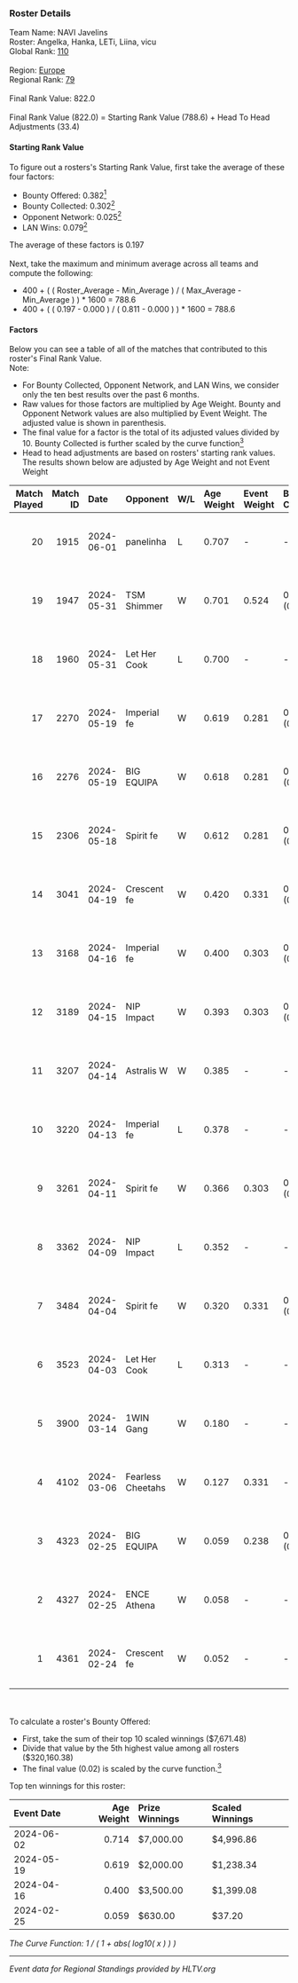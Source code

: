 ### Roster Details<br />
Team Name: NAVI Javelins<br />
Roster: Angelka, Hanka, LETi, Liina, vicu<br />
Global Rank: [110](../standings_global.md)<br />
<br />
Region: [Europe]( ../standings_europe.md)<br />
Regional Rank: [79]( ../standings_europe.md)<br />
<br />
Final Rank Value:  822.0<br />
<br />
Final Rank Value (822.0) = Starting Rank Value (788.6) + Head To Head Adjustments (33.4)<br />

#### Starting Rank Value<br />
To figure out a rosters's Starting Rank Value, first take the average of these four factors:<br />
- Bounty Offered: 0.382[<sup>1</sup>](#table2)
- Bounty Collected: 0.302[<sup>2</sup>](#table1)
- Opponent Network: 0.025[<sup>2</sup>](#table1)
- LAN Wins: 0.079[<sup>2</sup>](#table1)

The average of these factors is 0.197<br />
<br />
Next, take the maximum and minimum average across all teams and compute the following:<br />
- 400 + ( ( Roster_Average - Min_Average ) / ( Max_Average - Min_Average ) ) * 1600 = 788.6
- 400 + ( ( 0.197 - 0.000 ) / ( 0.811 - 0.000 ) ) * 1600 = 788.6


#### Factors<br />
Below you can see a table of all of the matches that contributed to this roster's Final Rank Value.<br />
Note:<br />

- For Bounty Collected, Opponent Network, and LAN Wins, we consider only the ten best results over the past 6 months.
- Raw values for those factors are multiplied by Age Weight. Bounty and Opponent Network values are also multiplied by Event Weight. The adjusted value is shown in parenthesis.
- The final value for a factor is the total of its adjusted values divided by 10. Bounty Collected is further scaled by the curve function[<sup>3</sup>](#curveFunction)
- Head to head adjustments are based on rosters' starting rank values. The results shown below are adjusted by Age Weight and not Event Weight
<span id="table1"></span><br />


| Match Played | Match ID | Date       | Opponent          | W/L | Age Weight | Event Weight | Bounty Collected | Opponent Network | LAN Wins  | H2H Adj. | Roster                            |
| -: | -: | :- | :- | :- | :- | :- | :- | :- | :- | -: | :- |
|           20 |     1915 | 2024-06-01 | panelinha         | L   | 0.707      | -            | -                | -                | -         |   -11.18 | Angelka, Hanka, LETi, Liina, vicu |
|           19 |     1947 | 2024-05-31 | TSM Shimmer       | W   | 0.701      | 0.524        | 0.019 (0.007)    | 0.176 (0.065)    | 1 (0.701) |     7.38 | Angelka, Hanka, LETi, Liina, vicu |
|           18 |     1960 | 2024-05-31 | Let Her Cook      | L   | 0.700      | -            | -                | -                | -         |    -9.77 | Angelka, Hanka, LETi, Liina, vicu |
|           17 |     2270 | 2024-05-19 | Imperial fe       | W   | 0.619      | 0.281        | 0.122 (0.021)    | 0.269 (0.047)    | 0 (0.000) |    14.17 | Angelka, Hanka, LETi, Liina, vicu |
|           16 |     2276 | 2024-05-19 | BIG EQUIPA        | W   | 0.618      | 0.281        | 0.016 (0.003)    | 0.121 (0.021)    | 0 (0.000) |     8.10 | Angelka, Hanka, LETi, Liina, vicu |
|           15 |     2306 | 2024-05-18 | Spirit fe         | W   | 0.612      | 0.281        | 0.005 (0.001)    | 0.129 (0.022)    | 0 (0.000) |     5.13 | Angelka, Hanka, LETi, Liina, vicu |
|           14 |     3041 | 2024-04-19 | Crescent fe       | W   | 0.420      | 0.331        | 0.004 (0.001)    | 0.075 (0.010)    | 0 (0.000) |     3.72 | Angelka, Hanka, LETi, Liina, vicu |
|           13 |     3168 | 2024-04-16 | Imperial fe       | W   | 0.400      | 0.303        | 0.122 (0.015)    | 0.269 (0.033)    | 0 (0.000) |     9.52 | Angelka, Hanka, LETi, Liina, vicu |
|           12 |     3189 | 2024-04-15 | NIP Impact        | W   | 0.393      | 0.303        | 0.007 (0.001)    | 0.205 (0.024)    | 0 (0.000) |     4.94 | Angelka, Hanka, LETi, Liina, vicu |
|           11 |     3207 | 2024-04-14 | Astralis W        | W   | 0.385      | -            | -                | -                | 0 (0.000) |     3.08 | Angelka, Hanka, LETi, Liina, vicu |
|           10 |     3220 | 2024-04-13 | Imperial fe       | L   | 0.378      | -            | -                | -                | -         |    -2.84 | Angelka, Hanka, LETi, Liina, vicu |
|            9 |     3261 | 2024-04-11 | Spirit fe         | W   | 0.366      | 0.303        | 0.005 (0.001)    | 0.129 (0.014)    | 0 (0.000) |     3.55 | Angelka, Hanka, LETi, Liina, vicu |
|            8 |     3362 | 2024-04-09 | NIP Impact        | L   | 0.352      | -            | -                | -                | -         |    -6.79 | Angelka, Hanka, LETi, Liina, vicu |
|            7 |     3484 | 2024-04-04 | Spirit fe         | W   | 0.320      | 0.331        | 0.005 (0.001)    | 0.129 (0.014)    | 0 (0.000) |     3.18 | Angelka, Hanka, LETi, Liina, vicu |
|            6 |     3523 | 2024-04-03 | Let Her Cook      | L   | 0.313      | -            | -                | -                | -         |    -3.71 | Angelka, Hanka, LETi, Liina, vicu |
|            5 |     3900 | 2024-03-14 | 1WIN Gang         | W   | 0.180      | -            | -                | -                | -         |     1.70 | Angelka, Hanka, LETi, Liina, vicu |
|            4 |     4102 | 2024-03-06 | Fearless Cheetahs | W   | 0.127      | 0.331        | -                | 0.053 (0.002)    | -         |     1.31 | Angelka, Hanka, LETi, Liina, vicu |
|            3 |     4323 | 2024-02-25 | BIG EQUIPA        | W   | 0.059      | 0.238        | 0.016 (0.000)    | -                | -         |     0.81 | Angelka, Hanka, LETi, Liina, vicu |
|            2 |     4327 | 2024-02-25 | ENCE Athena       | W   | 0.058      | -            | -                | -                | -         |     0.53 | Angelka, Hanka, LETi, Liina, vicu |
|            1 |     4361 | 2024-02-24 | Crescent fe       | W   | 0.052      | -            | -                | -                | -         |     0.52 | Angelka, Hanka, LETi, Liina, vicu |

<br />
<span id="table2"></span><br />
To calculate a roster's Bounty Offered:<br />

- First, take the sum of their top 10 scaled winnings ($7,671.48)
- Divide that value by the 5th highest value among all rosters ($320,160.38)
- The final value (0.02) is scaled by the curve function.[<sup>3</sup>](#curveFunction)

Top ten winnings for this roster:<br />

| Event Date | Age Weight | Prize Winnings | Scaled Winnings |
| :- | -: | :- | :- |
| 2024-06-02 |      0.714 | $7,000.00      | $4,996.86       |
| 2024-05-19 |      0.619 | $2,000.00      | $1,238.34       |
| 2024-04-16 |      0.400 | $3,500.00      | $1,399.08       |
| 2024-02-25 |      0.059 | $630.00        | $37.20          |


<span id="curveFunction"></span>_The Curve Function: 1 / ( 1 + abs( log10( x ) ) )_<br />

---
_Event data for Regional Standings provided by HLTV.org_<br />
